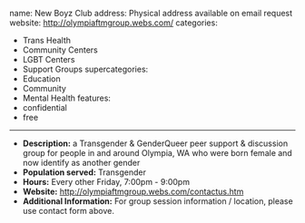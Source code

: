name: New Boyz Club
address: Physical address available on email request 
website: http://olympiaftmgroup.webs.com/
categories:

  - Trans Health
  - Community Centers
  - LGBT Centers
  - Support Groups
supercategories:
  - Education
  - Community
  - Mental Health
features:
  - confidential
  - free
---
- **Description:** a Transgender & GenderQueer peer support & discussion group for people in and around Olympia, WA who were born female and now identify as another gender
- **Population served:** Transgender
- **Hours:** Every other Friday, 7:00pm - 9:00pm
- **Website:** <http://olympiaftmgroup.webs.com/contactus.htm>
- **Additional Information:** For group session information / location, please use contact form above.
